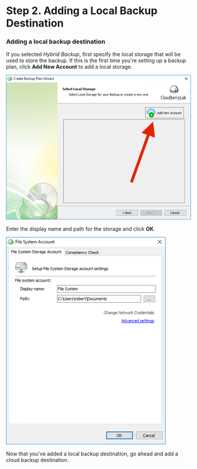 # Step 2. Adding a Local Backup Destination

### Adding a local backup destination

If you selected _Hybrid Backup_, first specify the local storage that will be used to store the backup. If this is the first time you're setting up a backup plan, click **Add New Account** to add a local storage.

![](../../../../.gitbook/assets/wizard2p.PNG)

Enter the display name and path for the storage and click **OK**.

![](../../../../.gitbook/assets/wizard3.PNG)

Now that you've added a local backup destination, go ahead and add a cloud backup destination.

